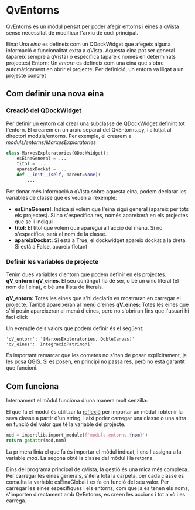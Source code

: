 # QvEntorns
QvEntorns és un mòdul pensat per poder afegir entorns i eines a qVista sense necessitat de modificar l'arxiu de codi principal. 

Eina: Una *eina* es defineix com un QDockWidget que afegeix alguna informació o funcionalitat extra a qVista. Aquesta eina pot ser general (apareix sempre a qVista) o específica (apareix només en determinats projectes)
Entorn: Un *entorn* es defineix com una eina que s'obre automàticament en obrir el projecte. Per definició, un entorn va lligat a un projecte concret

## Com definir una nova eina
### Creació del QDockWidget
Per definir un entorn cal crear una subclasse de QDockWidget definint tot l'entorn. El crearem en un arxiu separat del QvEntorns.py, i allotjat al directori moduls/entorns. Per exemple, el crearem a *moduls/entorns/MarxesExploratories*

```Python
class MarxesExploratories(QDockWidget):
    esEinaGeneral = ...
    titol = ...
    apareixDockat = ...
    def __init__(self, parent=None):
        ...
```

Per donar més informació a qVista sobre aquesta eina, podem declarar les variables de classe que es veuen a l'exemple:

* **esEinaGeneral:** Indica si volem que l'eina sigui general (apareix per tots els projectes). Si no s'especifica res, només apareixerà en els projectes que se li indiqui
* **titol:** El títol que volem que aparegui a l'acció del menu. Si no s'especifica, serà el nom de la classe.
* **apareixDockat:** Si està a True, el dockwidget apareix dockat a la dreta. Si està a False, apareix flotant

### Definir les variables de projecte
Tenim dues variables d'entorn que podem definir en els projectes. **qV_entorn** i **qV_eines**. El seu contingut ha de ser, o bé un únic literal (el nom de l'eina), o bé una llista de literals.

**qV_entorn:** Totes les eines que s'hi declarin es mostraran en carregar el projecte. També apareixeran al menú d'eines
**qV_eines:** Totes les eines que s'hi posin apareixeran al menú d'eines, però no s'obriran fins que l'usuari hi faci click

Un exemple dels valors que podem definir és el següent:
```
'qV_entorn': '[MarxesExploratories, DobleCanvas]'
'qV_eines': 'IntegracioPatrimoni'
```

És important remarcar que les cometes no s'han de posar explícitament, ja les posa QGIS. Si es posen, en principi no passa res, però no està garantit que funcioni.

## Com funciona
Internament el mòdul funciona d'una manera molt senzilla:

El que fa el mòdul és utilitzar la [reflexió](https://es.wikipedia.org/wiki/Reflexi%C3%B3n_(inform%C3%A1tica)) per importar un mòdul i obtenir la seva classe a partir d'un string, i així poder carregar una classe o una altra en funció del valor que té la variable del projecte. 

```Python
mod = importlib.import_module(f'moduls.entorns.{nom}')
return getattr(mod,nom)
```

La primera línia el que fa és importar el mòdul indicat, i ens l'assigna a la variable *mod*. La segona obté la classe del mòdul i la retorna.

Dins del programa principal de qVista, la gestió és una mica més complexa. Per carregar les eines generals, s'itera tota la carpeta, per cada classe es consulta la variable esEinaGlobal i es fa en funció del seu valor. Per carregar les eines específiques i els entorns, com que ja es tenen els noms, s'importen directament amb QvEntorns, es creen les accions i tot això i es carrega. 